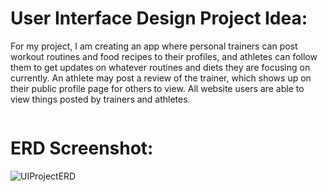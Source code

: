 **<h1>User Interface Design Project Idea:</h1>**

For my project, I am creating an app where personal trainers can post workout routines and food recipes to their profiles, and athletes can follow them to get updates on whatever routines and diets they are focusing on currently.  An athlete may post a review of the trainer, which shows up on their public profile page for others to view.  All website users are able to view things posted by trainers and athletes.

<pre>
</pre>

**<h1>ERD Screenshot:</h1>**
![UIProjectERD](https://user-images.githubusercontent.com/102160505/172288205-5cee41c0-47e7-4876-a976-2afc8f1ff5dc.PNG)
